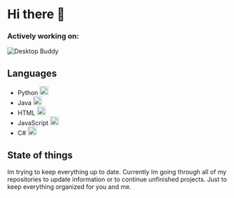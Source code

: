 # Hi there 👋

### Actively working on:
![Desktop Buddy](https://github-readme-stats.vercel.app/api/pin/?username=jvietman\&repo=desktop-buddy\&show_owner=true)

## Languages
- Python <img width="20" alt="python" src="https://github.com/jvietman/jvietman/assets/77661493/8ac8cf01-c448-4236-9aa8-a6e41402c5a1">
- Java <img width="20" alt="java" src="https://github.com/jvietman/jvietman/assets/77661493/049d6844-b3a0-448e-85f1-b605b4dcf8e5">
- HTML <img width="20" alt="html" src="https://github.com/jvietman/jvietman/assets/77661493/31527912-057f-46fe-860c-14b8e40b2115">
- JavaScript <img width="20" alt="javascript" src="https://github.com/jvietman/jvietman/assets/77661493/e1d5f339-f60e-447f-9b2d-44732811063c">
- C# <img width="20" alt="csharp" src="https://github.com/jvietman/jvietman/assets/77661493/9abb9d53-9546-4df9-8edd-56fbbaf526c2">

## State of things
Im trying to keep everything up to date. Currently Im going through all of my repositories to update information or to continue unfinished projects. Just to keep everything organized for you and me.
